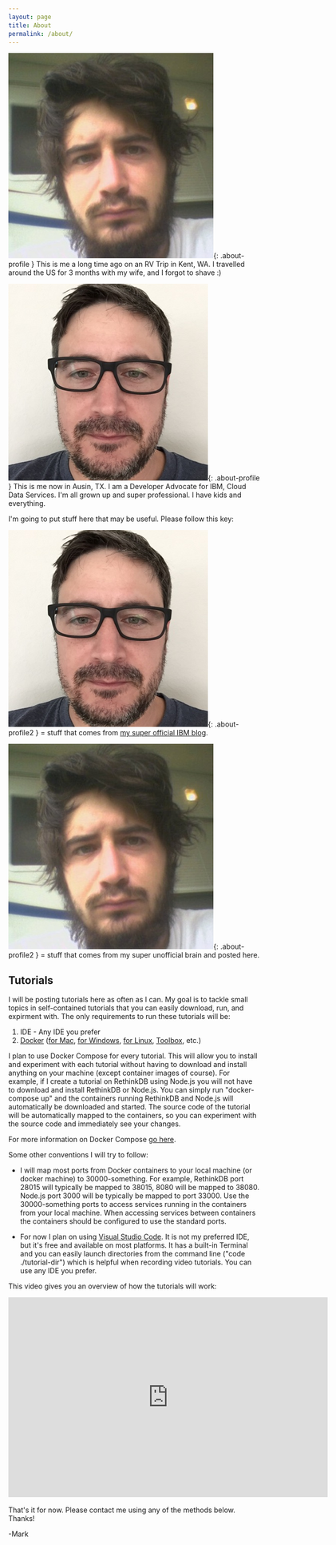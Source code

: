 ```yaml
---
layout: page
title: About
permalink: /about/
---
```


![Me, a long time ago](/img/profile0.jpg){: .about-profile } This is me a long time ago on an RV Trip in Kent, WA.
I travelled around the US for 3 months with my wife, and I forgot to shave :)

![Me, now](/img/profile1.jpg){: .about-profile } This is me now in Ausin, TX. I am a Developer Advocate for IBM, Cloud Data Services.
I'm all grown up and super professional. I have kids and everything.

I'm going to put stuff here that may be useful. Please follow this key:

![Me, now](/img/profile1.jpg){: .about-profile2 } = stuff that comes from [my super official IBM blog](https://developer.ibm.com/clouddataservices/author/markwats/). 

![Me, a long time ago](/img/profile0.jpg){: .about-profile2 } = stuff that comes from my super unofficial brain and posted here.

## Tutorials

I will be posting tutorials here as often as I can. My goal is to tackle small topics in self-contained tutorials
that you can easily download, run, and expirment with. The only requirements to run these tutorials will be:

1. IDE - Any IDE you prefer
2. [Docker](https://www.docker.com/) ([for Mac](https://www.docker.com/products/docker#/mac), [for Windows](https://www.docker.com/products/docker#/windows), [for Linux](https://www.docker.com/products/docker#/linux), [Toolbox](https://www.docker.com/products/docker-toolbox), etc.)

I plan to use Docker Compose for every tutorial. This will allow you to install and experiment with each tutorial
without having to download and install anything on your machine (except container images of course). 
For example, if I create a tutorial on RethinkDB using Node.js you will not have to download and install RethinkDB or Node.js.
You can simply run "docker-compose up" and the containers running RethinkDB and Node.js will automatically be downloaded and started. 
The source code of the tutorial will be automatically mapped to the containers, so you can experiment with the source code and 
immediately see your changes. 

For more information on Docker Compose [go here](https://docs.docker.com/compose/).

Some other conventions I will try to follow:

* I will map most ports from Docker containers to your local machine (or docker machine) to 30000-something.
For example, RethinkDB port 28015 will typically be mapped to 38015, 8080 will be mapped to 38080.
Node.js port 3000 will be typically be mapped to port 33000.
Use the 30000-something ports to access services running in the containers from your local machine.
When accessing services between containers the containers should be configured to use the standard ports.

* For now I plan on using [Visual Studio Code](https://code.visualstudio.com/download). It is not my preferred IDE,
but it's free and available on most platforms. It has a built-in Terminal and you can easily launch directories from the command line
("code ./tutorial-dir") which is helpful when recording video tutorials. You can use any IDE you prefer.

This video gives you an overview of how the tutorials will work:

<iframe width="640" height="400" src="https://www.youtube.com/embed/wHLhPTYDUYE" frameborder="0" allowfullscreen></iframe>

That's it for now. Please contact me using any of the methods below. Thanks!

-Mark


